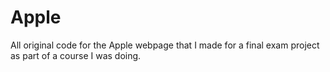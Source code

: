 # Apple
All original code for the Apple webpage that I made for a final exam project as part of a course I was doing.
